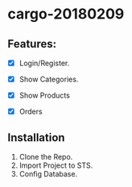 # cargo-20180209

## Features:
- [x] Login/Register.
- [x] Show Categories.
- [x] Show Products
- [x] Orders



## Installation
1. Clone the Repo.
2. Import Project to STS.
3. Config Database.



